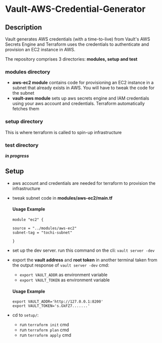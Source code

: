 # Vault-AWS-Credential-Generator

## Description
Vault generates AWS credentials (with a time-to-live) from Vault's AWS Secrets Engine and Terraform uses the credentials to authenticate and  provision an EC2 instance in AWS. 

The repository comprises 3 directories: **modules, setup and test**

### modules directory
- **aws-ec2 module** contains code for provisioning an EC2 instance in a subnet that already exists in AWS. You will have to tweak the code for the subnet
- **vault-aws module** sets up aws secrets engine and IAM credentials using your aws account and credentials. Terraform automatically fetches them

### setup directory
This is where terraform is called to spin-up infrastructure

### test directory
***in progress***

## Setup
- aws account and credentials are needed for terraform to provision the infrastructure
- tweak subnet code in **modules/aws-ec2/main.tf**

  #### Usage Example
   ~~~
   module "ec2" {

   source = "../modules/aws-ec2"  
   subnet-tag = "tochi-subnet"

   }
   ~~~
   
- set up the dev server. run this command on the cli: `vault server -dev`
- export the **vault address** and **root token** in another terminal taken from the output response of `vault server -dev` cmd:

   - `export VAULT_ADDR` as environment variable
   - `export VAULT_TOKEN` as environment variable

   #### Usage Example
   ~~~
   export VAULT_ADDR='http://127.0.0.1:8200'
   export VAULT_TOKEN='s.GkFZ7.......'
   ~~~

- cd to `setup/`:
   - run `terraform init` cmd
   - run `terraform plan` cmd
   - run `terraform apply` cmd